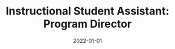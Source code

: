 ---
title: "Instructional Student Assistant: Program Director"
collection: teaching
type: "High School"
permalink: /teaching/2022-spring-2
venue: "Silver Creek High School"
date: 2022-01-01
location: "Longmont, CO"
---